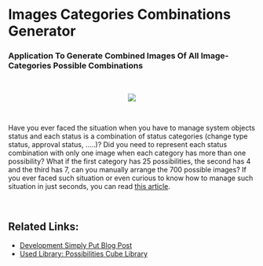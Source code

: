 # Images Categories Combinations Generator
### Application To Generate Combined Images Of All Image-Categories Possible Combinations

<br/>

<p align="center">
  <img src="https://2.bp.blogspot.com/-I_1MhMVzZkg/UrX_8biBbfI/AAAAAAAAAqo/KdPBV6-cTrE/s400/04.png">
</p>

<br/>

Have you ever faced the situation when you have to manage system objects status and each status is a combination of status categories (change type status, approval status, .....)? Did you need to represent each status combination with only one image when each category has more than one possibility? What if the first category has 25 possibilities, the second has 4 and the third has 7, can you manually arrange the 700 possible images? If you ever faced such situation or even curious to know how to manage such situation in just seconds, you can read [this article](http://developmentsimplyput.blogspot.com/2013/12/application-to-generate-combined-images.html).

<br/>

## Related Links:
* [Development Simply Put Blog Post](http://developmentsimplyput.blogspot.com/2013/12/application-to-generate-combined-images.html)
* [Used Library: Possibilities Cube Library](https://github.com/AhmedTarekHasan/PossibilitiesCubeLibrary)
